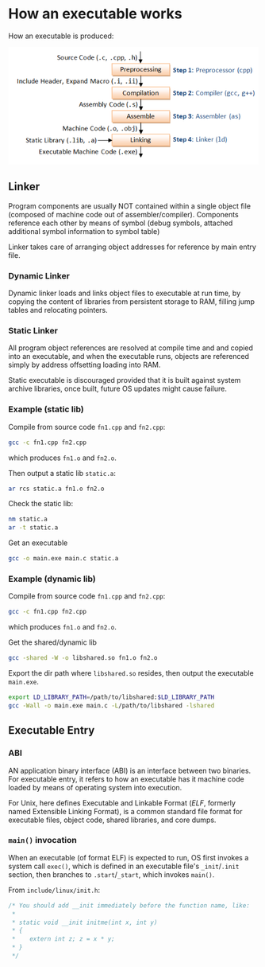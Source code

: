 # How an executable works

How an executable is produced:

![GCC_CompilationProcess](imgs/GCC_CompilationProcess.png "GCC_CompilationProcess")

## Linker

Program components are usually NOT contained within a single object file (composed of machine code out of assembler/compiler). Components reference each other by means of symbol (debug symbols, attached additional symbol information to symbol table)

Linker takes care of arranging object addresses for reference by main entry file.

### Dynamic Linker

Dynamic linker loads and links object files to executable at run time, by copying the content of libraries from persistent storage to RAM, filling jump tables and relocating pointers.

### Static Linker

All program object references are resolved at compile time and and copied into an executable, and when the executable runs, objects are referenced simply by address offsetting loading into RAM.

Static executable is discouraged provided that it is built against system archive libraries, once built, future OS updates might cause failure. 

### Example (static lib)

Compile from source code `fn1.cpp` and `fn2.cpp`:
```bash
gcc -c fn1.cpp fn2.cpp
```
which produces `fn1.o` and `fn2.o`.

Then output a static lib `static.a`:
```bash
ar rcs static.a fn1.o fn2.o
```

Check the static lib:
```bash
nm static.a
ar -t static.a
```

Get an executable
```bash
gcc -o main.exe main.c static.a
```

### Example (dynamic lib)


Compile from source code `fn1.cpp` and `fn2.cpp`:
```bash
gcc -c fn1.cpp fn2.cpp
```
which produces `fn1.o` and `fn2.o`.

Get the shared/dynamic lib
```bash
gcc -shared -W -o libshared.so fn1.o fn2.o
```

Export the dir path where `libshared.so` resides, then output the executable `main.exe`.
``` bash
export LD_LIBRARY_PATH=/path/to/libshared:$LD_LIBRARY_PATH
gcc -Wall -o main.exe main.c -L/path/to/libshared -lshared
```

## Executable Entry

### ABI

AN application binary interface (ABI) is an interface between two binaries. For executable entry, it refers to how an executable has it machine code loaded by means of operating system into execution.

For Unix, here defines Executable and Linkable Format (*ELF*, formerly named Extensible Linking Format), is a common standard file format for executable files, object code, shared libraries, and core dumps. 

### `main()` invocation

When an executable (of format ELF) is expected to run, OS first invokes a system call `exec()`, which is defined in an executable file's `_init`/`.init` section, then branches to `.start`/`_start`, which invokes `main()`.

From `include/linux/init.h`:

```cpp
/* You should add __init immediately before the function name, like:
 *
 * static void __init initme(int x, int y)
 * {
 *    extern int z; z = x * y;
 * }
 */
```